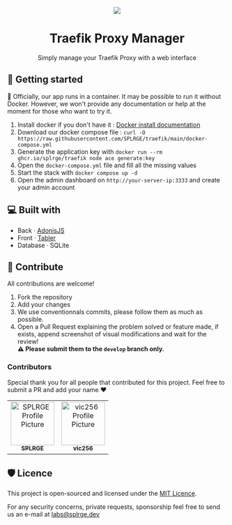<p align="center">
<img src="https://s3.splrge.dev/assets/brand/labs/banner_color.png">              
</p> 

<h1 align="center" style="font-weight: bold;">Traefik Proxy Manager</h1>
<p align="center">Simply manage your Traefik Proxy with a web interface</p>

 
 
<h2 id="started">🚀 Getting started</h2>
 
🔴 Officially, our app runs in a container. It may be possible to run it without Docker. However, we won't provide any documentation or help at the moment for those who want to try it. 

1. Install docker if you don't have it : [Docker install documentation](https://docs.docker.com/install/)
2. Download our docker compose file : ``curl -O https://raw.githubusercontent.com/SPLRGE/traefik/main/docker-compose.yml`` 
3. Generate the application key with ``docker run --rm ghcr.io/splrge/traefik node ace generate:key``
3. Open the ``docker-compose.yml`` file and fill all the missing values 
4. Start the stack with ``docker compose up -d`` 
5. Open the admin dashboard on ``http://your-server-ip:3333`` and create your admin account 

<h2 id="technologies">💻 Built with</h2>

- Back · [AdonisJS](https://adonisjs.com)
- Front · [Tabler](https://tabler.io/)
- Database · SQLite
 
<h2 id="contribute">🤝 Contribute</h2>

All contributions are welcome! 

1. Fork the repository 
2. Add your changes
3. We use conventionnals commits, please follow them as much as possible. 
4. Open a Pull Request explaining the problem solved or feature made, if exists, append screenshot of visual modifications and wait for the review! <br />**⚠ Please submit them to the ``develop`` branch only.** 

<h3>Contributors</h3>
<p>Special thank you for all people that contributed for this project. Feel free to submit a PR and add your name ❤</p>
<table>
<tr>

<td align="center">
<a href="https://github.com/splrge">
<img src="https://avatars.githubusercontent.com/u/140656932?s=200&v=4" width="100px;" alt="SPLRGE Profile Picture"/><br>
<sub>
<b>SPLRGE</b>
</sub>
</a>
</td>

<td align="center">
<a href="https://github.com/vic256">
<img src="https://avatars.githubusercontent.com/u/34095646?v=4" width="100px;" alt="vic256 Profile Picture"/><br>
<sub>
<b>vic256</b>
</sub>
</a>
</td>
</tr>
</table>

<h2 id="licence">🛡️ Licence</h2>

This project is open-sourced and licensed under the [MIT Licence](https://github.com/adonisjs/lucid/blob/develop/LICENSE.md). 

<p>For any security concerns, private requests, sponsorship feel free to send us an e-mail at <a href='mailto:labs@splge.dev'>labs@splrge.dev</a> <img src="https://s3.splrge.dev/assets/brand/logo_white_square.png" width="12"></p>